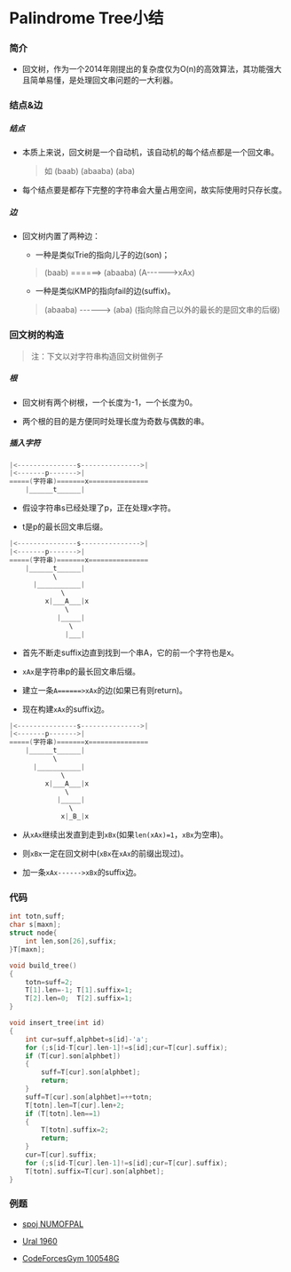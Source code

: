 # Palindrome Tree小结

### 简介

* 回文树，作为一个2014年刚提出的复杂度仅为O(n)的高效算法，其功能强大且简单易懂，是处理回文串问题的一大利器。

### 结点&边

##### 结点

* 本质上来说，回文树是一个自动机，该自动机的每个结点都是一个回文串。

  > 如 (baab)  (abaaba)  (aba)

* 每个结点要是都存下完整的字符串会大量占用空间，故实际使用时只存长度。

##### 边

* 回文树内置了两种边：

  * 一种是类似Trie的指向儿子的边(son)；
  > (baab) ======> (abaaba) (A------>xAx)

  * 一种是类似KMP的指向fail的边(suffix)。
  > (abaaba) ------> (aba) (指向除自己以外的最长的是回文串的后缀)

### 回文树的构造

> 注：下文以对字符串构造回文树做例子

##### 根

* 回文树有两个树根，一个长度为-1，一个长度为0。

* 两个根的目的是方便同时处理长度为奇数与偶数的串。

##### 插入字符

```c++
|<---------------s--------------->|
|<-------p------->|
=====(字符串)=======x===============
    |______t______|
```

* 假设字符串s已经处理了p，正在处理x字符。

*  t是p的最长回文串后缀。

```c++
|<---------------s--------------->|
|<-------p------->|
=====(字符串)=======x===============
    |______t______|
           \
      |___________|
             \
         x|___A___|x
              \
            |_____|
               \
              |___|
```

* 首先不断走suffix边直到找到一个串A，它的前一个字符也是x。

* `xAx`是字符串p的最长回文串后缀。

* 建立一条`A======>xAx`的边(如果已有则return)。

* 现在构建`xAx`的suffix边。

```c++
|<---------------s--------------->|
|<-------p------->|
=====(字符串)=======x===============
    |______t______|
           \
      |___________|
             \
         x|___A___|x
              \
            |_____|
               \
             x|_B_|x
```

* 从`xAx`继续出发直到走到`xBx`(如果`len(xAx)=1`，`xBx`为空串)。

* 则`xBx`一定在回文树中(`xBx`在`xAx`的前缀出现过)。

* 加一条`xAx------>xBx`的suffix边。

### 代码

```c++
int totn,suff;
char s[maxn];
struct node{
	int len,son[26],suffix;
}T[maxn];

void build_tree()
{
	totn=suff=2;
	T[1].len=-1; T[1].suffix=1;
	T[2].len=0;  T[2].suffix=1;
}

void insert_tree(int id)
{
	int cur=suff,alphbet=s[id]-'a';
	for (;s[id-T[cur].len-1]!=s[id];cur=T[cur].suffix);
	if (T[cur].son[alphbet])
	{
		suff=T[cur].son[alphbet];
		return;
	}
	suff=T[cur].son[alphbet]=++totn;
	T[totn].len=T[cur].len+2;
	if (T[totn].len==1)
	{
		T[totn].suffix=2;
		return;
	}
	cur=T[cur].suffix;
	for (;s[id-T[cur].len-1]!=s[id];cur=T[cur].suffix);
	T[totn].suffix=T[cur].son[alphbet];
}
```

### 例题

* [spoj NUMOFPAL](http://www.spoj.com/problems/NUMOFPAL/)

* [Ural 1960](http://acm.timus.ru/problem.aspx?space=1&num=1960)

* [CodeForcesGym 100548G](http://codeforces.com/gym/100548)

